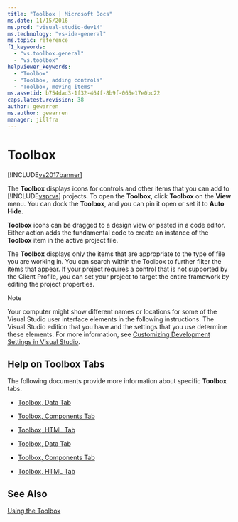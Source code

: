 ```yaml
---
title: "Toolbox | Microsoft Docs"
ms.date: 11/15/2016
ms.prod: "visual-studio-dev14"
ms.technology: "vs-ide-general"
ms.topic: reference
f1_keywords: 
  - "vs.toolbox.general"
  - "vs.toolbox"
helpviewer_keywords: 
  - "Toolbox"
  - "Toolbox, adding controls"
  - "Toolbox, moving items"
ms.assetid: b754dad3-1f32-464f-8b9f-065e17e0bc22
caps.latest.revision: 38
author: gewarren
ms.author: gewarren
manager: jillfra
---
```

# Toolbox
[!INCLUDE[vs2017banner](../../includes/vs2017banner.md)]

The **Toolbox** displays icons for controls and other items that you can add to [!INCLUDE[vsprvs](../../includes/vsprvs-md.md)] projects. To open the **Toolbox**, click **Toolbox** on the **View** menu. You can dock the **Toolbox**, and you can pin it open or set it to **Auto Hide**.  
  
 **Toolbox** icons can be dragged to a design view or pasted in a code editor. Either action adds the fundamental code to create an instance of the **Toolbox** item in the active project file.  
  
 The **Toolbox** displays only the items that are appropriate to the type of file you are working in. You can search within the Toolbox to further filter the items that appear. If your project requires a control that is not supported by the Client Profile, you can set your project to target the entire framework by editing the project properties.  
  
> [!NOTE]
> Your computer might show different names or locations for some of the Visual Studio user interface elements in the following instructions. The Visual Studio edition that you have and the settings that you use determine these elements. For more information, see [Customizing Development Settings in Visual Studio](https://msdn.microsoft.com/22c4debb-4e31-47a8-8f19-16f328d7dcd3).  
  
## Help on Toolbox Tabs  
 The following documents provide more information about specific **Toolbox** tabs.  
  
- [Toolbox, Data Tab](https://msdn.microsoft.com/library/8a41dyt7\(v=vs.110\))  
  
- [Toolbox, Components Tab](https://msdn.microsoft.com/library/kb1cz7z9\(v=vs.110\))  
  
- [Toolbox, HTML Tab](https://msdn.microsoft.com/library/w9ss7h1a\(v=vs.110\))  
  
- [Toolbox, Data Tab](https://msdn.microsoft.com/library/8a41dyt7\(v=vs.120\))  
  
- [Toolbox, Components Tab](https://msdn.microsoft.com/library/kb1cz7z9\(v=vs.120\))  
  
- [Toolbox, HTML Tab](https://msdn.microsoft.com/library/w9ss7h1a\(v=vs.120\))  
  
## See Also  
 [Using the Toolbox](../../ide/using-the-toolbox.md)
